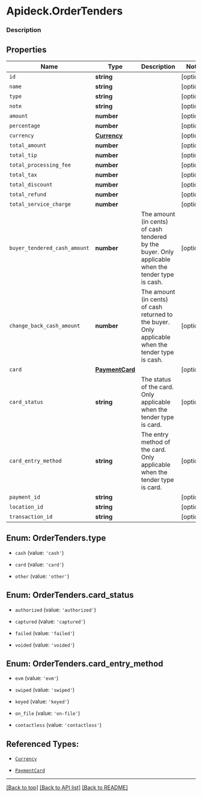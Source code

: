 # Apideck.OrderTenders

### Description

## Properties
Name | Type | Description | Notes
------------ | ------------- | ------------- | -------------
`id` | **string** |  | [optional] 
`name` | **string** |  | [optional] 
`type` | **string** |  | [optional] 
`note` | **string** |  | [optional] 
`amount` | **number** |  | [optional] 
`percentage` | **number** |  | [optional] 
`currency` | [**Currency**](Currency.md) |  | [optional] 
`total_amount` | **number** |  | [optional] 
`total_tip` | **number** |  | [optional] 
`total_processing_fee` | **number** |  | [optional] 
`total_tax` | **number** |  | [optional] 
`total_discount` | **number** |  | [optional] 
`total_refund` | **number** |  | [optional] 
`total_service_charge` | **number** |  | [optional] 
`buyer_tendered_cash_amount` | **number** | The amount (in cents) of cash tendered by the buyer. Only applicable when the tender type is cash. | [optional] 
`change_back_cash_amount` | **number** | The amount (in cents) of cash returned to the buyer. Only applicable when the tender type is cash. | [optional] 
`card` | [**PaymentCard**](PaymentCard.md) |  | [optional] 
`card_status` | **string** | The status of the card. Only applicable when the tender type is card. | [optional] 
`card_entry_method` | **string** | The entry method of the card. Only applicable when the tender type is card. | [optional] 
`payment_id` | **string** |  | [optional] 
`location_id` | **string** |  | [optional] 
`transaction_id` | **string** |  | [optional] 





<a name="OrderTendersType"></a>
## Enum: OrderTenders.type


* `cash` (value: `'cash'`)

* `card` (value: `'card'`)

* `other` (value: `'other'`)




<a name="OrderTendersCardStatus"></a>
## Enum: OrderTenders.card_status


* `authorized` (value: `'authorized'`)

* `captured` (value: `'captured'`)

* `failed` (value: `'failed'`)

* `voided` (value: `'voided'`)




<a name="OrderTendersCardEntryMethod"></a>
## Enum: OrderTenders.card_entry_method


* `evm` (value: `'evm'`)

* `swiped` (value: `'swiped'`)

* `keyed` (value: `'keyed'`)

* `on_file` (value: `'on-file'`)

* `contactless` (value: `'contactless'`)




## Referenced Types:






* [`Currency`](Currency.md)









* [`PaymentCard`](PaymentCard.md)






---

[[Back to top]](#) [[Back to API list]](../../../../README.md#documentation-for-api-endpoints) [[Back to README]](../../../../README.md)


